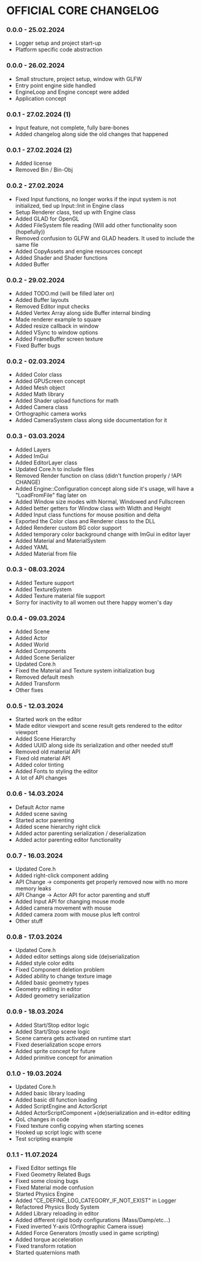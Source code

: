 # OFFICIAL CORE CHANGELOG

### 0.0.0 - 25.02.2024

- Logger setup and project start-up
- Platform specific code abstraction

### 0.0.0 - 26.02.2024

- Small structure, project setup, window with GLFW
- Entry point engine side handled
- EngineLoop and Engine concept were added
- Application concept

### 0.0.1 - 27.02.2024 (1)

- Input feature, not complete, fully bare-bones
- Added changelog along side the old changes that happened

### 0.0.1 - 27.02.2024 (2)

- Added license
- Removed Bin / Bin-Obj

### 0.0.2 - 27.02.2024

- Fixed Input functions, no longer works if the input system is not initialized, tied up Input::Init in Engine class
- Setup Renderer class, tied up with Engine class
- Added GLAD for OpenGL
- Added FileSystem file reading (Will add other functionality soon (hopefully))
- Removed confusion to GLFW and GLAD headers. It used to include the same file
- Added CopyAssets and engine resources concept
- Added Shader and Shader functions
- Added Buffer

### 0.0.2 - 29.02.2024

- Added TODO.md (will be filled later on)
- Added Buffer layouts
- Removed Editor input checks
- Added Vertex Array along side Buffer internal binding
- Made renderer example to square
- Added resize callback in window
- Added VSync to window options
- Added FrameBuffer screen texture
- Fixed Buffer bugs

### 0.0.2 - 02.03.2024

- Added Color class
- Added GPUScreen concept
- Added Mesh object
- Added Math library
- Added Shader upload functions for math
- Added Camera class
- Orthographic camera works
- Added CameraSystem class along side documentation for it

### 0.0.3 - 03.03.2024

- Added Layers
- Added ImGui
- Added EditorLayer class
- Updated Core.h to include files
- Removed Render function on class (didn't function properly / !API CHANGE)
- Added Engine::Configuration concept along side it's usage, will have a "LoadFromFile" flag later on
- Added Window size modes with Normal, Windowed and Fullscreen
- Added better getters for Window class with Width and Height
- Added Input class functions for mouse position and delta
- Exported the Color class and Renderer class to the DLL
- Added Renderer custom BG color support
- Added temporary color background change with ImGui in editor layer
- Added Material and MaterialSystem
- Added YAML
- Added Material from file

### 0.0.3 - 08.03.2024

- Added Texture support
- Added TextureSystem
- Added Texture material file support
- Sorry for inactivity to all women out there happy women's day

### 0.0.4 - 09.03.2024

- Added Scene
- Added Actor
- Added World
- Added Components
- Added Scene Serializer
- Updated Core.h
- Fixed the Material and Texture system initialization bug
- Removed default mesh
- Added Transform
- Other fixes

### 0.0.5 - 12.03.2024

- Started work on the editor
- Made editor viewport and scene result gets rendered to the editor viewport
- Added Scene Hierarchy
- Added UUID along side its serialization and other needed stuff
- Removed old material API
- Fixed old material API
- Added color tinting
- Added Fonts to styling the editor
- A lot of API changes

### 0.0.6 - 14.03.2024

- Default Actor name
- Added scene saving
- Started actor parenting
- Added scene hierarchy right click
- Added actor parenting serialization / deserialization
- Added actor parenting editor functionality

### 0.0.7 - 16.03.2024

- Updated Core.h
- Added right-click component adding
- API Change -> components get properly removed now with no more memory leaks
- API Change -> Actor API for actor parenting and stuff
- Added Input API for changing mouse mode
- Added camera movement with mouse
- Added camera zoom with mouse plus left control
- Other stuff

### 0.0.8 - 17.03.2024

- Updated Core.h
- Added editor settings along side (de)serialization
- Added style color edits
- Fixed Component deletion problem
- Added ability to change texture image
- Added basic geometry types
- Geometry editing in editor
- Added geometry serialization

### 0.0.9 - 18.03.2024

- Added Start/Stop editor logic
- Added Start/Stop scene logic
- Scene camera gets activated on runtime start
- Fixed deserialization scope errors
- Added sprite concept for future
- Added primitive concept for animation

### 0.1.0 - 19.03.2024

- Updated Core.h
- Added basic library loading
- Added basic dll function loading
- Added ScriptEngine and ActorScript
- Added ActorScriptComponent +(de)serialization and in-editor editing
- QoL changes in code
- Fixed texture config copying when starting scenes
- Hooked up script logic with scene
- Test scripting example

### 0.1.1 - 11.07.2024

- Fixed Editor settings file
- Fixed Geometry Related Bugs
- Fixed some closing bugs
- Fixed Material mode confusion
- Started Physics Engine
- Added "CE_DEFINE_LOG_CATEGORY_IF_NOT_EXIST" in Logger
- Refactored Physics Body System
- Added Library reloading in editor
- Added different rigid body configurations (Mass/Damp/etc...)
- Fixed inverted Y-axis (Orthographic Camera issue)
- Added Force Generators (mostly used in game scripting)
- Added torque acceleration
- Fixed transform rotation
- Started quaternions math
